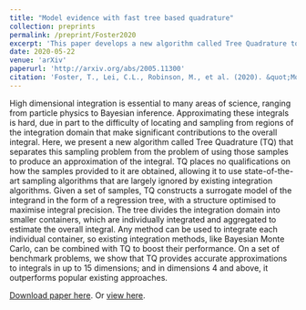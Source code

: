 ```yaml
---
title: "Model evidence with fast tree based quadrature"
collection: preprints
permalink: /preprint/Foster2020
excerpt: 'This paper develops a new algorithm called Tree Quadrature to approximate high dimensional integration, including calculation of model evidence.'
date: 2020-05-22
venue: 'arXiv'
paperurl: 'http://arxiv.org/abs/2005.11300'
citation: 'Foster, T., Lei, C.L., Robinson, M., et al. (2020). &quot;Model evidence with fast tree based quadrature.&quot; <i>arXiv</i>.'
---
```

High dimensional integration is essential to many areas of science, ranging from particle physics to Bayesian inference.
Approximating these integrals is hard, due in part to the difficulty of locating and sampling from regions of the integration domain that make significant contributions to the overall integral.
Here, we present a new algorithm called Tree Quadrature (TQ) that separates this sampling problem from the problem of using those samples to produce an approximation of the integral.
TQ places no qualifications on how the samples provided to it are obtained, allowing it to use state-of-the-art sampling algorithms that are largely ignored by existing integration algorithms.
Given a set of samples, TQ constructs a surrogate model of the integrand in the form of a regression tree, with a structure optimised to maximise integral precision.
The tree divides the integration domain into smaller containers, which are individually integrated and aggregated to estimate the overall integral.
Any method can be used to integrate each individual container, so existing integration methods, like Bayesian Monte Carlo, can be combined with TQ to boost their performance.
On a set of benchmark problems, we show that TQ provides accurate approximations to integrals in up to 15 dimensions; and in dimensions 4 and above, it outperforms popular existing approaches.

[Download paper here](http://chonlei.github.io/files/Foster2020.pdf). Or [view here](http://arxiv.org/abs/2005.11300).

